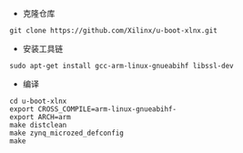 * 克隆仓库

 ```
 git clone https://github.com/Xilinx/u-boot-xlnx.git
 ```

* 安装工具链 

 ```
 sudo apt-get install gcc-arm-linux-gnueabihf libssl-dev
 ```

* 编译

 ```
 cd u-boot-xlnx
 export CROSS_COMPILE=arm-linux-gnueabihf-
 export ARCH=arm
 make distclean
 make zynq_microzed_defconfig
 make
 ```

